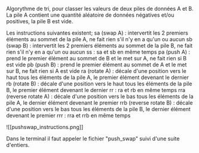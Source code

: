 Algorythme de tri, pour classer les valeurs de deux piles de données A et B.
La pile A contient une quantité aléatoire de données négatives et/ou positives, la pile B est vide.

Les instructions suivantes existent;
    sa (swap A) : intervertit les 2 premiers éléments au sommet de la pile A, ne fait rien s'il n'y en a qu'un ou aucun
    sb (swap B) : intervertit les 2 premiers éléments au sommet de la pile B, ne fait rien s'il n'y en a qu'un ou aucun
    ss : sa et sb en même temps
    pa (push A) : prend le premier élément au sommet de B et le met sur A, ne fait rien si B est vide
    pb (push B) : prend le premier élément au sommet de A et le met sur B, ne fait rien si A est vide
    ra (rotate A) : décale d'une position vers le haut tous les éléments de la pile A, le premier élément devenant le dernier
    rb (rotate B) : décale d'une position vers le haut tous les éléments de la pile B, le premier élément devenant le dernier
    rr : ra et rb en même temps
    rra (reverse rotate A) : décale d'une position vers le bas tous les éléments de la pile A, le dernier élément devenant le premier
    rrb (reverse rotate B) : décale d'une position vers le bas tous les éléments de la pile B, le dernier élément devenant le premier
    rrr : rra et rrb en même temps

![[pushswap_instructions.png]]

Dans le terminal il faut appeler le fichier "push_swap" suivi d'une suite d'entiers.
